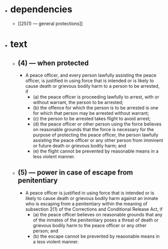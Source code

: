 - # dependencies
	- [[25(1) — general protections]]
- # text
	- ## (4) — when protected
		- A peace officer, and every person lawfully assisting the peace officer, is justified in using force that is intended or is likely to cause death or grievous bodily harm to a person to be arrested, if
			- (a) the peace officer is proceeding lawfully to arrest, with or without warrant, the person to be arrested;
			- (b) the offence for which the person is to be arrested is one for which that person may be arrested without warrant;
			- (c) the person to be arrested takes flight to avoid arrest;
			- (d) the peace officer or other person using the force believes on reasonable grounds that the force is necessary for the purpose of protecting the peace officer, the person lawfully assisting the peace officer or any other person from imminent or future death or grievous bodily harm; and
			- (e) the flight cannot be prevented by reasonable means in a less violent manner.
	- ## (5) — power in case of escape from penitentiary
		- A peace officer is justified in using force that is intended or is likely to cause death or grievous bodily harm against an inmate who is escaping from a penitentiary within the meaning of subsection 2(1) of the Corrections and Conditional Release Act, if
			- (a) the peace officer believes on reasonable grounds that any of the inmates of the penitentiary poses a threat of death or grievous bodily harm to the peace officer or any other person; and
			- (b) the escape cannot be prevented by reasonable means in a less violent manner.